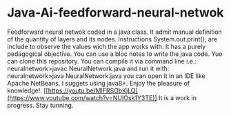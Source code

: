 # Java-Ai-feedforward-neural-netwok
Feedforward neural netwok coded in a java class. It admit manual definition of the quantity of layers and  its nodes.
Instructions System.out.print(); are include to observe the values wich the app works with. 
It has a purely pedagogical objective.
You can use a bloc notes to write the java code.
Yuo can clone this repository.
You can compile it via command line i.e.: neuralnetwork>javac NeuralNetwork.java
and run it with: neuralnetwork>java NeuralNetwork.java
you can open it in an IDE like Apache NetBeans.
I suggets using java8+.
Enjoy the pleasure of knowledge!.
[[https://youtu.be/MlFRSObKjLQ](https://www.youtube.com/watch?v=NUIOsk1Y3TE)]
It is a work in progress. Stay tunning.

